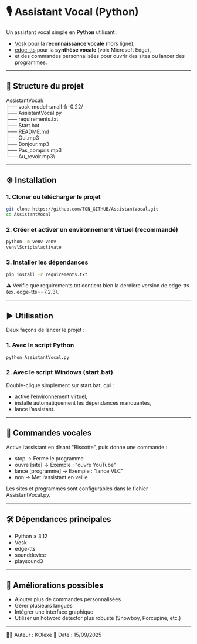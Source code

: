 # 🎙️ Assistant Vocal (Python)

Un assistant vocal simple en **Python** utilisant :
- [Vosk](https://alphacephei.com/vosk/) pour la **reconnaissance vocale** (hors ligne),
- [edge-tts](https://github.com/rany2/edge-tts) pour la **synthèse vocale** (voix Microsoft Edge),
- et des commandes personnalisées pour ouvrir des sites ou lancer des programmes.

---

## 📂 Structure du projet
AssistantVocal/  
  ├── vosk-model-small-fr-0.22/\
  ├── AssistantVocal.py\
  ├── requirements.txt\
  ├── Start.bat\
  ├── README.md\
  ├── Oui.mp3\
  ├── Bonjour.mp3\
  ├── Pas_compris.mp3\
  └── Au_revoir.mp3\

---

## ⚙️ Installation

### 1. Cloner ou télécharger le projet
```bash
git clone https://github.com/TON_GITHUB/AssistantVocal.git
cd AssistantVocal
```

### 2. Créer et activer un environnement virtuel (recommandé)
```bash
python -m venv venv
venv\Scripts\activate
```

### 3. Installer les dépendances
```bash
pip install -r requirements.txt
```
⚠️ Vérifie que requirements.txt contient bien la dernière version de edge-tts (ex. edge-tts==7.2.3).

---

## ▶️ Utilisation
Deux façons de lancer le projet :

### 1. Avec le script Python
```bash
python AssistantVocal.py
```
### 2. Avec le script Windows (start.bat)
Double-clique simplement sur start.bat, qui :
* active l’environnement virtuel,
* installe automatiquement les dépendances manquantes,
* lance l’assistant.

---

## 🎤 Commandes vocales
Active l’assistant en disant "Biscotte", puis donne une commande :
* stop → Ferme le programme
* ouvre [site] → Exemple : "ouvre YouTube"
* lance [programme] → Exemple : "lance VLC"
* non → Met l’assistant en veille

Les sites et programmes sont configurables dans le fichier AssistantVocal.py.

---

## 🛠️ Dépendances principales
* Python ≥ 3.12
* Vosk
* edge-tts
* sounddevice
* playsound3

---

## 🚀 Améliorations possibles
* Ajouter plus de commandes personnalisées
* Gérer plusieurs langues
* Intégrer une interface graphique
* Utiliser un hotword detector plus robuste (Snowboy, Porcupine, etc.)

---

👨‍💻 Auteur : KOIexe
📅 Date : 15/09/2025



